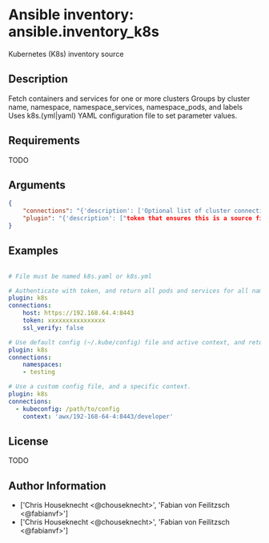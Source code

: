 # Ansible inventory: ansible.inventory_k8s


Kubernetes (K8s) inventory source

## Description

Fetch containers and services for one or more clusters
Groups by cluster name, namespace, namespace_services, namespace_pods, and labels
Uses k8s.(yml|yaml) YAML configuration file to set parameter values.

## Requirements

TODO

## Arguments

``` json
{
    "connections": "{'description': ['Optional list of cluster connection settings. If no connections are provided, the default I(~/.kube/config) and active context will be used, and objects will be returned for all namespaces the active user is authorized to access.'], 'name': {'description': ['Optional name to assign to the cluster. If not provided, a name is constructed from the server and port.']}, 'kubeconfig': {'description': ['Path to an existing Kubernetes config file. If not provided, and no other connection options are provided, the OpenShift client will attempt to load the default configuration file from I(~/.kube/config.json). Can also be specified via K8S_AUTH_KUBECONFIG environment variable.']}, 'context': {'description': ['The name of a context found in the config file. Can also be specified via K8S_AUTH_CONTEXT environment variable.']}, 'host': {'description': ['Provide a URL for accessing the API. Can also be specified via K8S_AUTH_HOST environment variable.']}, 'api_key': {'description': ['Token used to authenticate with the API. Can also be specified via K8S_AUTH_API_KEY environment variable.']}, 'username': {'description': ['Provide a username for authenticating with the API. Can also be specified via K8S_AUTH_USERNAME environment variable.']}, 'password': {'description': ['Provide a password for authenticating with the API. Can also be specified via K8S_AUTH_PASSWORD environment variable.']}, 'cert_file': {'description': ['Path to a certificate used to authenticate with the API. Can also be specified via K8S_AUTH_CERT_FILE environment variable.']}, 'key_file': {'description': ['Path to a key file used to authenticate with the API. Can also be specified via K8S_AUTH_HOST environment variable.']}, 'ssl_ca_cert': {'description': ['Path to a CA certificate used to authenticate with the API. Can also be specified via K8S_AUTH_SSL_CA_CERT environment variable.']}, 'verify_ssl': {'description': ["Whether or not to verify the API server's SSL certificates. Can also be specified via K8S_AUTH_VERIFY_SSL environment variable."], 'type': 'bool'}, 'namespaces': {'description': ['List of namespaces. If not specified, will fetch all containers for all namespaces user is authorized to access.']}}",
    "plugin": "{'description': ["token that ensures this is a source file for the 'k8s' plugin."], 'required': True, 'choices': ['k8s']}",
}
```

## Examples


``` yaml

# File must be named k8s.yaml or k8s.yml

# Authenticate with token, and return all pods and services for all namespaces
plugin: k8s
connections:
    host: https://192.168.64.4:8443
    token: xxxxxxxxxxxxxxxx
    ssl_verify: false

# Use default config (~/.kube/config) file and active context, and return objects for a specific namespace
plugin: k8s
connections:
    namespaces:
    - testing

# Use a custom config file, and a specific context.
plugin: k8s
connections:
  - kubeconfig: /path/to/config
    context: 'awx/192-168-64-4:8443/developer'

```

## License

TODO

## Author Information
  - ['Chris Houseknecht <@chouseknecht>', 'Fabian von Feilitzsch <@fabianvf>']
  - ['Chris Houseknecht <@chouseknecht>', 'Fabian von Feilitzsch <@fabianvf>']
